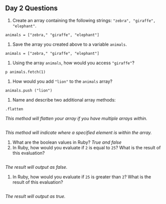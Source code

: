 ## Day 2 Questions

1. Create an array containing the following strings: `"zebra", "giraffe", "elephant"`.
```
animals = ["zebra," "giraffe", "elephant"]
```

1. Save the array you created above to a variable `animals`.
```
animals = ["zebra," "giraffe", "elephant"]
```
1. Using the array `animals`, how would you access `"giraffe"`?
```
p animals.fetch(1)
```
1. How would you add `"lion"` to the `animals` array?
```
animals.push ("lion")
```
1. Name and describe two additional array methods:
```
.flatten
```
*This method will flatten your array if you have multiple arrays within.*
```.index
```
*This method will indicate where a specified element is within the array.*
1. What are the boolean values in Ruby?
*True and false*
1. In Ruby, how would you evaluate if `2` is equal to `25`? What is the result of this evaluation?
```p 2 == 25
```
*The result will output as false.*
1. In Ruby, how would you evaluate if `25` is greater than `2`? What is the result of this evaluation?
``` p 25 >= 2
```
*The result will output as true.*

